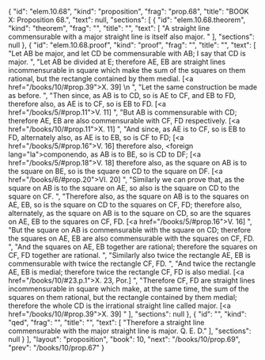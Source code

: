 {
  "id": "elem.10.68",
  "kind": "proposition",
  "frag": "prop.68",
  "title": "BOOK X: Proposition 68.",
  "text": null,
  "sections": [
    {
      "id": "elem.10.68.theorem",
      "kind": "theorem",
      "frag": "",
      "title": "",
      "text": [
        "A straight line commensurable with a major straight line is itself also major. "
      ],
      "sections": null
    },
    {
      "id": "elem.10.68.proof",
      "kind": "proof",
      "frag": "",
      "title": "",
      "text": [
        "Let AB be major, and let CD be commensurable with AB; I say that CD is major. ",
        "Let AB be divided at E; therefore AE, EB are straight lines incommensurable in square which make the sum of the squares on them rational, but the rectangle contained by them medial. [<a href=\"/books/10/#prop.39\">X. 39</a>] \n      ",
        "Let the same construction be made as before. ",
        "Then since, as AB is to CD, so is AE to CF, and EB to FD, therefore also, as AE is to CF, so is EB to FD. [<a href=\"/books/5/#prop.11\">V. 11</a>] ",
        "But AB is commensurable with CD; therefore AE, EB are also commensurable with CF, FD respectively. [<a href=\"/books/10/#prop.11\">X. 11</a>] ",
        "And since, as AE is to CF, so is EB to FD, alternately also, as AE is to EB, so is CF to FD; [<a href=\"/books/5/#prop.16\">V. 16</a>] therefore also, <foreign lang=\"la\">componendo</foreign>, as AB is to BE, so is CD to DF; [<a href=\"/books/5/#prop.18\">V. 18</a>] therefore also, as the square on AB is to the square on BE, so is the square on CD to the square on DF. [<a href=\"/books/6/#prop.20\">VI. 20</a>] ",
        "Similarly we can prove that, as the square on AB is to the square on AE, so also is the square on CD to the square on CF. ",
        "Therefore also, as the square on AB is to the squares on AE, EB, so is the square on CD to the squares on CF, FD; therefore also, alternately, as the square on AB is to the square on CD, so are the squares on AE, EB to the squares on CF, FD. [<a href=\"/books/5/#prop.16\">V. 16</a>] ",
        "But the square on AB is commensurable with the square on CD; therefore the squares on AE, EB are also commensurable with the squares on CF, FD. ",
        "And the squares on AE, EB together are rational; therefore the squares on CF, FD together are rational. ",
        "Similarly also twice the rectangle AE, EB is commensurable with twice the rectangle CF, FD. ",
        "And twice the rectangle AE, EB is medial; therefore twice the rectangle CF, FD is also medial. [<a href=\"/books/10/#23.p.1\">X. 23, Por.</a>] ",
        "Therefore CF, FD are straight lines incommensurable in square which make, at the same time, the sum of the squares on them rational, but the rectangle contained by them medial; therefore the whole CD is the irrational straight line called major. [<a href=\"/books/10/#prop.39\">X. 39</a>] "
      ],
      "sections": null
    },
    {
      "id": "",
      "kind": "qed",
      "frag": "",
      "title": "",
      "text": [
        "Therefore a straight line commensurable with the major straight line is major. Q. E. D."
      ],
      "sections": null
    }
  ],
  "layout": "proposition",
  "book": 10,
  "next": "/books/10/prop.69",
  "prev": "/books/10/prop.67"
}
